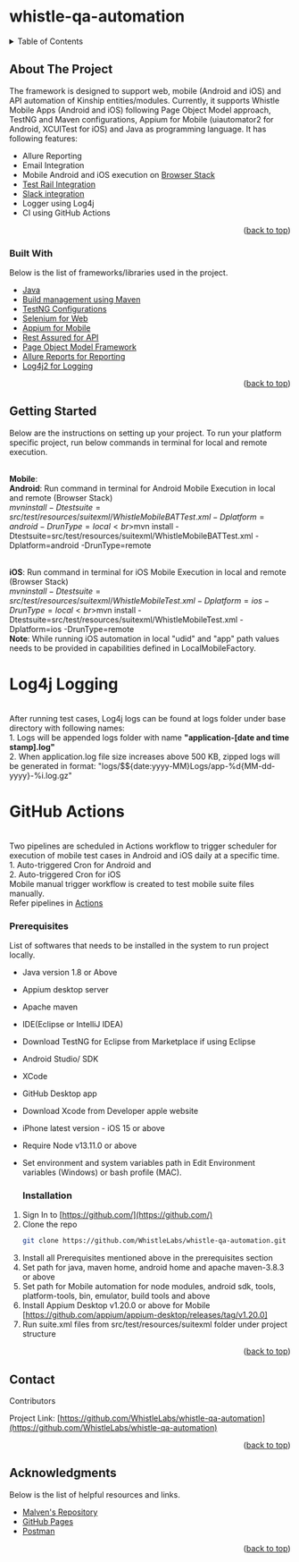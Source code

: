 # whistle-qa-automation

<!-- TABLE OF CONTENTS -->
<details>
  <summary>Table of Contents</summary>
  <ol>
    <li>
      <a href="#about-the-project">About The Project</a>
      <ul>
        <li><a href="#built-with">Built With</a></li>
      </ul>
    </li>
    <li>
      <a href="#getting-started">Getting Started</a>
      <ul>
        <li><a href="#prerequisites">Prerequisites</a></li>
        <li><a href="#installation">Installation</a></li>
      </ul>
    </li>
    <li><a href="#usage">Usage</a></li>
    <li><a href="#acknowledgments">Acknowledgments</a></li>
  </ol>
</details>


<!-- ABOUT THE PROJECT -->
## About The Project
The framework is designed to support web, mobile (Android and iOS) and API automation of Kinship entities/modules. Currently, it supports Whistle Mobile Apps (Android and iOS) following Page Object Model approach, TestNG and Maven configurations, Appium for Mobile (uiautomator2 for Android, XCUITest for iOS) and Java as programming language. It has following features:

* Allure Reporting
* Email Integration
* Mobile Android and iOS execution on [Browser Stack](https://app-automate.browserstack.com/dashboard/v2)
* [Test Rail Integration](https://whistle.testrail.com/index.php?/runs/overview/14)
* [Slack integration](https://whistle.slack.com/archives/C02LFTYU1LG)
* Logger using Log4j
* CI using GitHub Actions


<p align="right">(<a href="#top">back to top</a>)</p>



### Built With

Below is the list of frameworks/libraries used in the project.

* [Java](https://www.java.com/en/)
* [Build management using Maven](https://maven.apache.org/)
* [TestNG Configurations](https://testng.org/doc/download.html)
* [Selenium for Web](https://www.selenium.dev/)
* [Appium for Mobile](https://appium.io/)
* [Rest Assured for API](https://rest-assured.io/)
* [Page Object Model Framework](https://www.selenium.dev/documentation/test_practices/encouraged/page_object_models/)
* [Allure Reports for Reporting](https://docs.qameta.io/allure/)
* [Log4j2 for Logging](https://logging.apache.org/log4j/2.x/)


<p align="right">(<a href="#top">back to top</a>)</p>



<!-- GETTING STARTED -->
## Getting Started
Below are the instructions on setting up your project.
To run your platform specific project, run below commands in terminal for local and remote execution.

<br>**Mobile**: 
   <br> **Android**: Run command in terminal for Android Mobile Execution in local and remote (Browser Stack)
   <br>$mvn install -Dtestsuite=src/test/resources/suitexml/WhistleMobileBATTest.xml -Dplatform=android -DrunType=local
   <br>$mvn install -Dtestsuite=src/test/resources/suitexml/WhistleMobileBATTest.xml -Dplatform=android -DrunType=remote
   
   <br> **iOS**: Run command in terminal for iOS Mobile Execution in local and remote (Browser Stack)
   <br>$mvn install -Dtestsuite=src/test/resources/suitexml/WhistleMobileTest.xml -Dplatform=ios -DrunType=local
   <br>$mvn install -Dtestsuite=src/test/resources/suitexml/WhistleMobileTest.xml -Dplatform=ios -DrunType=remote
<br>**Note**: While running iOS automation in local "udid" and "app" path values needs to be provided in capabilities defined in LocalMobileFactory.

# Log4j Logging
<br>After running test cases, Log4j logs can be found at logs folder under base directory with following names:
<br>1. Logs will be appended logs folder with name **"application-[date and time stamp].log"** 
<br>2. When application.log file size increases above 500 KB, zipped logs will be generated in format: "logs/$${date:yyyy-MM}Logs/app-%d{MM-dd-yyyy}-%i.log.gz"

# GitHub Actions
<br>Two pipelines are scheduled in Actions workflow to trigger scheduler for execution of mobile test cases in Android and iOS daily at a specific time.
<br>1. Auto-triggered Cron for Android and 
<br>2. Auto-triggered Cron for iOS
<br>Mobile manual trigger workflow is created to test mobile suite files manually.
<br>Refer pipelines in [Actions](https://github.com/WhistleLabs/whistle-qa-automation/actions)

### Prerequisites

List of softwares that needs to be installed in the system to run project locally.
* Java version 1.8 or Above  
* Appium desktop server
* Apache maven
* IDE(Eclipse or IntelliJ IDEA)
* Download TestNG for Eclipse from Marketplace if using Eclipse
* Android Studio/ SDK
* XCode
* GitHub Desktop app
* Download Xcode from Developer apple website
* iPhone latest version - iOS 15 or above 
* Require Node v13.11.0 or above
* Set environment and system variables path in Edit Environment variables (Windows) or bash profile (MAC).

  
  ### Installation

1. Sign In to [https://github.com/](https://github.com/)
2. Clone the repo
   ```sh
   git clone https://github.com/WhistleLabs/whistle-qa-automation.git
   ```
3. Install all Prerequisites mentioned above in the prerequisites section
4. Set path for java, maven home, android home and apache maven-3.8.3 or above
5. Set path for Mobile automation for node modules, android sdk, tools, platform-tools, bin, emulator, build tools and above
6. Install Appium Desktop v1.20.0 or above for Mobile [https://github.com/appium/appium-desktop/releases/tag/v1.20.0]
7. Run suite.xml files from src/test/resources/suitexml folder under project structure
<p align="right">(<a href="#top">back to top</a>)</p>


<!-- CONTACT -->
## Contact

Contributors 

Project Link: [https://github.com/WhistleLabs/whistle-qa-automation](https://github.com/WhistleLabs/whistle-qa-automation)

<p align="right">(<a href="#top">back to top</a>)</p>



<!-- ACKNOWLEDGMENTS -->
## Acknowledgments

Below is the list of helpful resources and links.
* [Malven's Repository](https://mvnrepository.com/)
* [GitHub Pages](https://pages.github.com)
* [Postman](https://www.postman.com/)

<p align="right">(<a href="#top">back to top</a>)</p>
